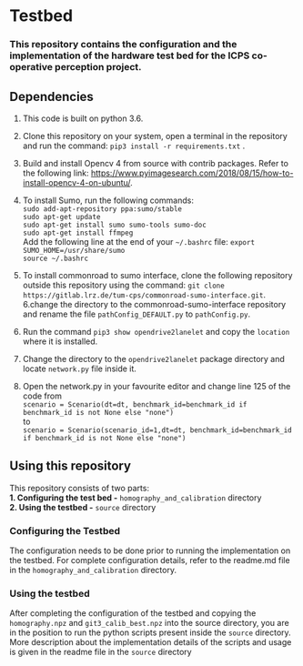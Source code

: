 # Testbed

### This repository contains the configuration and the implementation of the hardware test bed for the ICPS co-operative perception project.

## Dependencies

1. This code is built on python 3.6.

2. Clone this repository on your system, open a terminal in the repository and run the command: `pip3 install -r requirements.txt` .

3. Build and install Opencv 4 from source with contrib packages. Refer to the following link: https://www.pyimagesearch.com/2018/08/15/how-to-install-opencv-4-on-ubuntu/.

4. To install Sumo, run the following commands:   
`sudo add-apt-repository ppa:sumo/stable`   
`sudo apt-get update`   
`sudo apt-get install sumo sumo-tools sumo-doc`   
`sudo apt-get install ffmpeg`  
Add the following line at the end of your `~/.bashrc` file: `export SUMO_HOME=/usr/share/sumo`  
`source ~/.bashrc`
  
5. To install commonroad to sumo interface, clone the following repository outside this repository using the command: `git clone https://gitlab.lrz.de/tum-cps/commonroad-sumo-interface.git`.
6.change the directory to the commonroad-sumo-interface repository and rename the file `pathConfig_DEFAULT.py` to `pathConfig.py`.

7. Run the command `pip3 show opendrive2lanelet` and copy the `location` where it is installed.  

8. Change the directory to the `opendrive2lanelet` package directory and locate `network.py` file inside it. 

9. Open the network.py in your favourite editor and change line 125 of the code from  
`scenario = Scenario(dt=dt, benchmark_id=benchmark_id if benchmark_id is not None else "none")`  
to  
`scenario = Scenario(scenario_id=1,dt=dt, benchmark_id=benchmark_id if benchmark_id is not None else "none")`





## Using this repository
This repository consists of two parts:  
__1. Configuring the test bed -__ `homography_and_calibration` directory   
__2. Using the testbed -__ `source` directory

### Configuring the Testbed
The configuration needs to be done prior to running the implementation on the testbed. For complete configuration details, refer to the readme.md file in the `homography_and_calibration` directory.

### Using the testbed
After completing the configuration of the testbed and copying the `homography.npz` and `git3_calib_best.npz` into the source directory, you are in the position to run the python scripts present inside the `source` directory. More description about the implementation details of the scripts and usage is given in the readme file in the `source` directory
